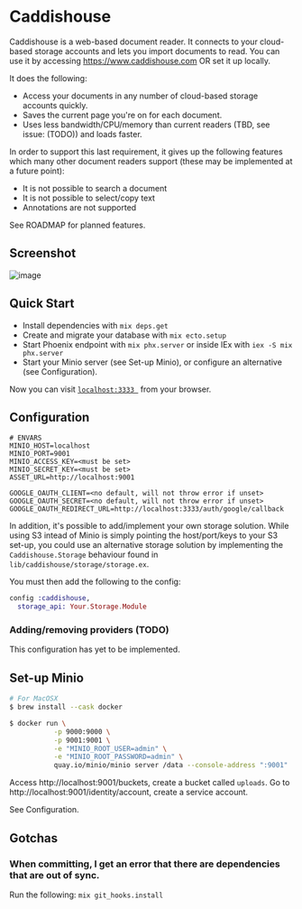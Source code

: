 # Caddishouse
Caddishouse is a web-based document reader. It connects to your cloud-based storage accounts and lets you import documents to read. You can use it by accessing https://www.caddishouse.com OR set it up locally.

It does the following:
* Access your documents in any number of cloud-based storage accounts quickly.
* Saves the current page you're on for each document.
* Uses less bandwidth/CPU/memory than current readers (TBD, see issue: (TODO)) and loads faster.

In order to support this last requirement, it gives up the following features which many other document readers support (these may be implemented at a future point):
* It is not possible to search a document
* It is not possible to select/copy text
* Annotations are not supported

See ROADMAP for planned features.

## Screenshot
![image](https://user-images.githubusercontent.com/17934/190648629-54172cb9-16b3-47be-a711-4b80025f834c.png)

## Quick Start

  * Install dependencies with `mix deps.get`
  * Create and migrate your database with `mix ecto.setup`
  * Start Phoenix endpoint with `mix phx.server` or inside IEx with `iex -S mix phx.server`
  * Start your Minio server (see Set-up Minio), or configure an alternative (see Configuration).

Now you can visit [`localhost:3333 `](http://localhost:3333) from your browser.

## Configuration
```
# ENVARS
MINIO_HOST=localhost
MINIO_PORT=9001
MINIO_ACCESS_KEY=<must be set>
MINIO_SECRET_KEY=<must be set>
ASSET_URL=http://localhost:9001

GOOGLE_OAUTH_CLIENT=<no default, will not throw error if unset>
GOOGLE_OAUTH_SECRET=<no default, will not throw error if unset>
GOOGLE_OAUTH_REDIRECT_URL=http://localhost:3333/auth/google/callback
```

In addition, it's possible to add/implement your own storage solution. While using S3 intead of Minio is simply pointing the host/port/keys to your S3 set-up, you could use an alternative storage solution by implementing the `Caddishouse.Storage` behaviour found in `lib/caddishouse/storage/storage.ex`.

You must then add the following to the config:
```elixir
config :caddishouse,
  storage_api: Your.Storage.Module
```

### Adding/removing providers (TODO)
This configuration has yet to be implemented.

## Set-up Minio
```sh
# For MacOSX
$ brew install --cask docker 

$ docker run \
           -p 9000:9000 \
           -p 9001:9001 \
           -e "MINIO_ROOT_USER=admin" \
           -e "MINIO_ROOT_PASSWORD=admin" \
           quay.io/minio/minio server /data --console-address ":9001"
```

Access http://localhost:9001/buckets, create a bucket called `uploads`.
Go to http://localhost:9001/identity/account, create a service account.

See Configuration.

## Gotchas
### When committing, I get an error that there are dependencies that are out of sync.
Run the following: `mix git_hooks.install`
